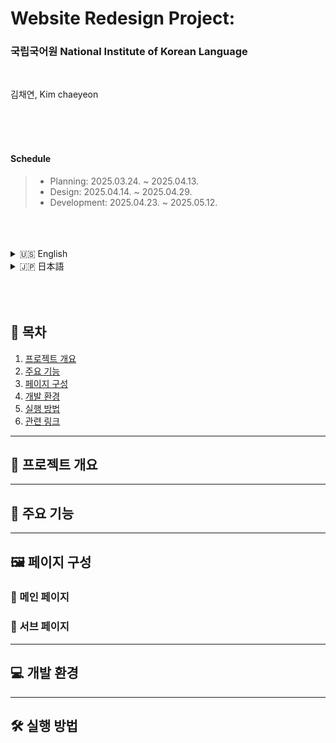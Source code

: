 # **Website Redesign Project:**
### 국립국어원 National Institute of Korean Language   

<br/>

김채연, Kim chaeyeon  

<br/>
<br/>
<br/>

#### **Schedule**   
> - Planning: 2025.03.24. ~ 2025.04.13.  
> - Design: 2025.04.14. ~ 2025.04.29.  
> - Development: 2025.04.23. ~ 2025.05.12.

<br/>
<br/>
<br/>

<details>
<summary>🇺🇸 English</summary>

# National Institute of Korean Language  
National Institute of Korean Language  

</details>
   
<details>
<summary>🇯🇵 日本語</summary>

# 国立国語院  
国立国語院

</details>  

<br/>
<br/>
<br/>

## 📌 목차
1. [프로젝트 개요](#프로젝트-개요)
2. [주요 기능](#주요-기능)
3. [페이지 구성](#페이지-구성)
4. [개발 환경](#개발-환경)
5. [실행 방법](#실행-방법)
6. [관련 링크](#관련-링크)

---

## 📝 프로젝트 개요

---

## 🚩 주요 기능

---

## 🖼 페이지 구성

### 🔹 메인 페이지

### 🔹 서브 페이지

---

## 💻 개발 환경

---

## 🛠 실행 방법


